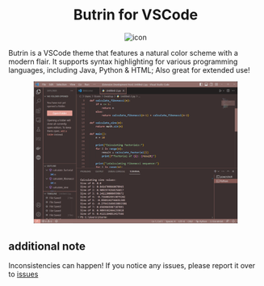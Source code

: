 <h1 align="center">Butrin for VSCode</h1>
<p align="center">
  <img alt="icon" width="20%" src="https://raw.githubusercontent.com/stormedx/butrin-theme/main/media/butrin_vscode.png">
</p>

Butrin is a VSCode theme that features a natural color scheme with a modern flair. It supports syntax highlighting for various programming languages, including Java, Python & HTML; Also great for extended use!

<p align="center">
  <img alt="butrin-demo" width="80%" src="https://github.com/stormedx/butrin-theme/blob/main/media/vscodetheme.png?raw=true">
</p>

## additional note
Inconsistencies can happen! If you notice any issues, please report it over to [issues](https://github.com/stormedx//issues)
